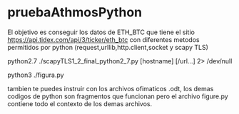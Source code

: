 # pruebaAthmosPython

El objetivo es conseguir los datos de ETH_BTC que tiene el sitio https://api.tidex.com/api/3/ticker/eth_btc con diferentes metodos
permitidos por python (request,urllib,http.client,socket y scapy TLS)


python2.7 ./scapyTLS1_2_final_python2_7.py [hostname] [/url...] 2> /dev/null

python3 ./figura.py

tambien te  puedes instruir con los archivos ofimaticos .odt, los demas codigos de python son fragmentos que funcionan pero el archivo figure.py contiene todo el contexto de los demas archivos.



